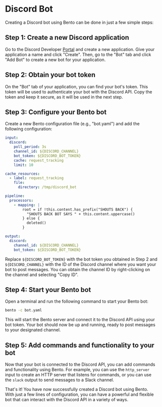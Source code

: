 # Discord Bot

Creating a Discord bot using Bento can be done in just a few simple steps:

## Step 1: Create a new Discord application

Go to the Discord Developer [Portal](https://discord.com/developers/applications) and create a new application. Give your application a name and click "Create". Then, go to the "Bot" tab and click "Add Bot" to create a new bot for your application.

## Step 2: Obtain your bot token

On the "Bot" tab of your application, you can find your bot's token. This token will be used to authenticate your bot with the Discord API. Copy the token and keep it secure, as it will be used in the next step.

## Step 3: Configure your Bento bot

Create a new Bento configuration file (e.g., "bot.yaml") and add the following configuration:

```yaml
input:
  discord:
    poll_period: 3s
    channel_id: ${DISCORD_CHANNEL}
    bot_token: ${DISCORD_BOT_TOKEN}
    cache: request_tracking
    limit: 10

cache_resources:
  - label: request_tracking
    file:
      directory: /tmp/discord_bot

pipeline:
  processors:
    - mapping: |
        root = if !this.content.has_prefix("SHOUTS BACK") {
          "SHOUTS BACK BOT SAYS " + this.content.uppercase()
        } else {
          deleted()
        }

output:
  discord:
    channel_id: ${DISCORD_CHANNEL}
    bot_token: ${DISCORD_BOT_TOKEN}
```

Replace `${DISCORD_BOT_TOKEN}` with the bot token you obtained in Step 2 and `${DISCORD_CHANNEL}` with the ID of the Discord channel where you want your bot to post messages. You can obtain the channel ID by right-clicking on the channel and selecting "Copy ID".

## Step 4: Start your Bento bot

Open a terminal and run the following command to start your Bento bot:

```bash
bento -c bot.yaml
```

This will start the Bento server and connect it to the Discord API using your bot token. Your bot should now be up and running, ready to post messages to your designated channel.

## Step 5: Add commands and functionality to your bot

Now that your bot is connected to the Discord API, you can add commands and functionality using Bento. For example, you can use the `http_server` input to create an HTTP server that listens for commands, or you can use the `slack` output to send messages to a Slack channel. 

That's it! You have now successfully created a Discord bot using Bento. With just a few lines of configuration, you can have a powerful and flexible bot that can interact with the Discord API in a variety of ways.